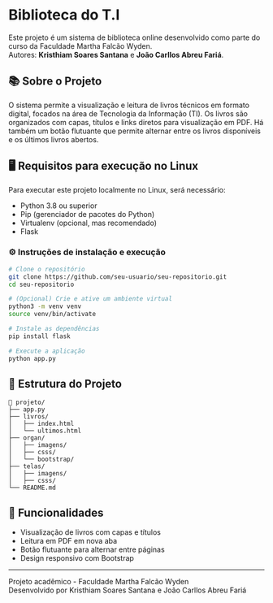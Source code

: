 # Biblioteca do T.I

Este projeto é um sistema de biblioteca online desenvolvido como parte do curso da Faculdade Martha Falcão Wyden.  
Autores: **Kristhiam Soares Santana** e **João Carllos Abreu Fariá**.

## 📚 Sobre o Projeto

O sistema permite a visualização e leitura de livros técnicos em formato digital, focados na área de Tecnologia da Informação (TI). Os livros são organizados com capas, títulos e links diretos para visualização em PDF. Há também um botão flutuante que permite alternar entre os livros disponíveis e os últimos livros abertos.

## 🖥️ Requisitos para execução no Linux

Para executar este projeto localmente no Linux, será necessário:

- Python 3.8 ou superior
- Pip (gerenciador de pacotes do Python)
- Virtualenv (opcional, mas recomendado)
- Flask

### ⚙️ Instruções de instalação e execução

```bash
# Clone o repositório
git clone https://github.com/seu-usuario/seu-repositorio.git
cd seu-repositorio

# (Opcional) Crie e ative um ambiente virtual
python3 -m venv venv
source venv/bin/activate

# Instale as dependências
pip install flask

# Execute a aplicação
python app.py
```

## 📁 Estrutura do Projeto

```
📂 projeto/
├── app.py
├── livros/
│   ├── index.html
│   └── ultimos.html
├── organ/
│   ├── imagens/
│   ├── csss/
│   └── bootstrap/
├── telas/
│   ├── imagens/
│   ├── csss/
└── README.md
```

## 🚀 Funcionalidades

- Visualização de livros com capas e títulos
- Leitura em PDF em nova aba
- Botão flutuante para alternar entre páginas
- Design responsivo com Bootstrap

---

Projeto acadêmico - Faculdade Martha Falcão Wyden  
Desenvolvido por Kristhiam Soares Santana e João Carllos Abreu Fariá